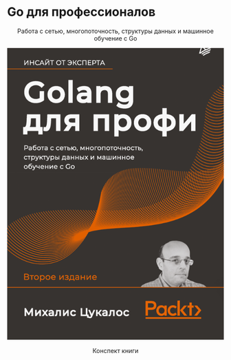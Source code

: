 
<h1>Go для профессионалов</h1>

<p style="text-align: center;">
Работа с сетью, многопоточность, 
структуры данных и машинное
обучение с Go</p>

![Alt text](image.png)

<p style="text-align: center;">Конспект книги</p>